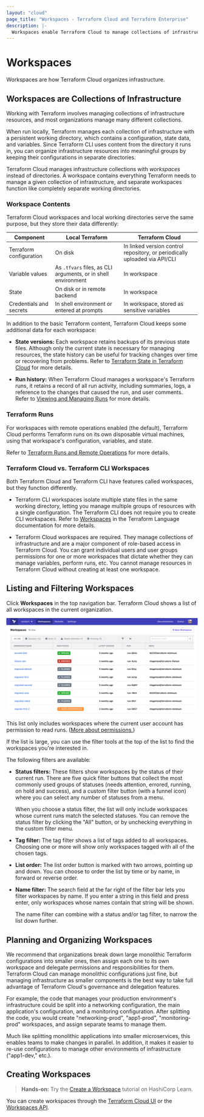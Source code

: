 ```yaml
---
layout: "cloud"
page_title: "Workspaces - Terraform Cloud and Terraform Enterprise"
description: |-
  Workspaces enable Terraform Cloud to manage collections of infrastructure resources. Learn basics and recommended organization.
---
```


# Workspaces

Workspaces are how Terraform Cloud organizes infrastructure.

## Workspaces are Collections of Infrastructure

Working with Terraform involves managing collections of infrastructure resources, and most organizations manage many different collections.

When run locally, Terraform manages each collection of infrastructure with a persistent working directory, which contains a configuration, state data, and variables. Since Terraform CLI uses content from the directory it runs in, you can organize infrastructure resources into meaningful groups by keeping their configurations in separate directories.

Terraform Cloud manages infrastructure collections with _workspaces_ instead of directories. A workspace contains everything Terraform needs to manage a given collection of infrastructure, and separate workspaces function like completely separate working directories.


### Workspace Contents

Terraform Cloud workspaces and local working directories serve the same purpose, but they store their data differently:

Component | Local Terraform | Terraform Cloud
--|--|--
Terraform configuration | On disk | In linked version control repository, or periodically uploaded via API/CLI
Variable values | As `.tfvars` files, as CLI arguments, or in shell environment | In workspace
State | On disk or in remote backend | In workspace
Credentials and secrets | In shell environment or entered at prompts | In workspace, stored as sensitive variables

In addition to the basic Terraform content, Terraform Cloud keeps some additional data for each workspace:

- **State versions:** Each workspace retains backups of its previous state files. Although only the current state is necessary for managing resources, the state history can be useful for tracking changes over time or recovering from problems. Refer to [Terraform State in Terraform Cloud](./state.html) for more details.

- **Run history:** When Terraform Cloud manages a workspace's Terraform runs, it retains a record of all run activity, including summaries, logs, a reference to the changes that caused the run, and user comments. Refer to [Viewing and Managing Runs](../run/manage.html) for more details.

### Terraform Runs

For workspaces with remote operations enabled (the default), Terraform Cloud performs Terraform runs on its own disposable virtual machines, using that workspace's configuration, variables, and state.

Refer to [Terraform Runs and Remote Operations](../run/index.html) for more details.

### Terraform Cloud vs. Terraform CLI Workspaces

Both Terraform Cloud and Terraform CLI have features called workspaces, but they function differently.

- Terraform CLI workspaces isolate multiple state files in the same working directory, letting you manage multiple groups of resources with a single configuration. The Terraform CLI does not require you to create CLI workspaces. Refer to [Workspaces](/docs/language/state/workspaces.html) in the Terraform Language documentation for more details.

- Terraform Cloud workspaces are required. They manage collections of infrastructure and are a major component of role-based access in Terraform Cloud. You can grant individual users and user groups permissions for one or more workspaces that dictate whether they can manage variables, perform runs, etc. You cannot manage resources in Terraform Cloud without creating at least one workspace.

## Listing and Filtering Workspaces

Click **Workspaces** in the top navigation bar. Terraform Cloud shows a list of all workspaces in the current organization.

![Screenshot: the list of workspaces](./images/index-list.png)

This list only includes workspaces where the current user account has permission to read runs. ([More about permissions.](/docs/cloud/users-teams-organizations/permissions.html))

[permissions-citation]: #intentionally-unused---keep-for-maintainers

If the list is large, you can use the filter tools at the top of the list to find the workspaces you're interested in.

The following filters are available:

- **Status filters:** These filters show workspaces by the status of their current run. There are five quick filter buttons that collect the most commonly used groups of statuses (needs attention, errored, running, on hold and success), and a custom filter button (with a funnel icon) where you can select any number of statuses from a menu.

    When you choose a status filter, the list will only include workspaces whose current runs match the selected statuses. You can remove the status filter by clicking the "All" button, or by unchecking everything in the custom filter menu.
- **Tag filter:** The tag filter shows a list of tags added to all workspaces. Choosing one or more will show only workspaces tagged with all of the chosen tags.
- **List order:** The list order button is marked with two arrows, pointing up and down. You can choose to order the list by time or by name, in forward or reverse order.
- **Name filter:** The search field at the far right of the filter bar lets you filter workspaces by name. If you enter a string in this field and press enter, only workspaces whose names contain that string will be shown.

    The name filter can combine with a status and/or tag filter, to narrow the list down further.

## Planning and Organizing Workspaces

We recommend that organizations break down large monolithic Terraform configurations into smaller ones, then assign each one to its own workspace and delegate permissions and responsibilities for them. Terraform Cloud can manage monolithic configurations just fine, but managing infrastructure as smaller components is the best way to take full advantage of Terraform Cloud's governance and delegation features.

For example, the code that manages your production environment's infrastructure could be split into a networking configuration, the main application's configuration, and a monitoring configuration. After splitting the code, you would create "networking-prod", "app1-prod", "monitoring-prod" workspaces, and assign separate teams to manage them.

Much like splitting monolithic applications into smaller microservices, this enables teams to make changes in parallel. In addition, it makes it easier to re-use configurations to manage other environments of infrastructure ("app1-dev," etc.).

## Creating Workspaces

> **Hands-on:** Try the [Create a Workspace](https://learn.hashicorp.com/tutorials/terraform/cloud-workspace-create?in=terraform/cloud-get-started) tutorial on HashiCorp Learn.

You can create workspaces through the [Terraform Cloud UI](/docs/cloud/workspaces/creating.html) or the [Workspaces API](../api/workspaces.html).

